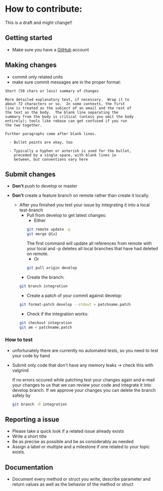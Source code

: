 # How to contribute:
This is a draft and might change!!
## Getting started

* Make sure you have a [GitHub](https://github.com) account

## Making changes

* commit only related units
* make sure commit messages are in the proper format:
```
Short (50 chars or less) summary of changes

More detailed explanatory text, if necessary.  Wrap it to
about 72 characters or so.  In some contexts, the first
line is treated as the subject of an email and the rest of
the text as the body.  The blank line separating the
summary from the body is critical (unless you omit the body
entirely); tools like rebase can get confused if you run
the two together.

Further paragraphs come after blank lines.

  - Bullet points are okay, too

  - Typically a hyphen or asterisk is used for the bullet,
    preceded by a single space, with blank lines in
    between, but conventions vary here
```

## Submit changes

* **Don't** push to develop or master

* **Don't** create a feature branch on remote rather than create it locally.
  * After you finished you test your issue by integrating it into a local test-branch
    * Pull from develop to get latest changes:
      * Either
      ```bash
      git remote update -p
      git merge @{u}
      ```
      The first command will update all references from remote with your local and -p deletes all local branches
      that have had deleted on remote. 
      * Or
      ```bash
      git pull origin develop
      ```
    * Create the branch:
    ```bash
    git branch integration
    ```
    * Create a patch of your commit against develop:
    ```bash
    git format-patch develop --stdout > patchname.patch
    ```
    * Check if the integration works:
    ```bash
    git checkout integration
    git am < patchname.patch
    ```
    
### How to test

* unfortunately there are currently no automated tests, so you need to test your code by hand
* Submit only code that don't have any memory leaks -> check this with valgrind

  If no errors occured while patching test your changes again and e-mail your changes to us that we can review your
  code and integrate it into develop branch. If we approve your changes you can delete the branch safely by
  ```bash
  git branch -D integration
  ```
## Reporting a issue

* Please take a quick look if a related issue already exists
* Write a short title 
* Be as precise as possible and be as considerably as needed
* Assign a label or multiple and a milestone if one related to your topic exists.
  
## Documentation

* Document every method or struct you write, describe parameter and return values as well as the behavior of the 
 method or struct

